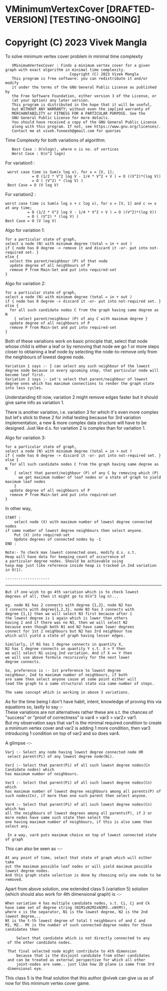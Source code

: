 # VMinimumVertexCover [DRAFTED-VERSION] [TESTING-ONGOING]
#                              Copyright (C) 2023 Vivek Mangla
 To solve minimum vertex cover problem in minimal time complexity
 
       VMinimumVertexCover : Finds a minimum vertex cover for a given graph with exact algorithm in minimal time complexity.
                                 Copyright (C) 2023 Vivek Mangla
       This program is free software: you can redistribute it and/or modify
       it under the terms of the GNU General Public License as published by
       the Free Software Foundation, either version 3 of the License, or
       (at your option) any later version.
       This program is distributed in the hope that it will be useful,
       but WITHOUT ANY WARRANTY; without even the implied warranty of
       MERCHANTABILITY or FITNESS FOR A PARTICULAR PURPOSE. See the
       GNU General Public License for more details.
       You should have received a copy of the GNU General Public License
       along with this program. If not, see https://www.gnu.org/licenses/.
       Contact me at vivek.funeesh@gmail.com for queries


Time Complexity for both variations of algorithm:    
    
       Best Case : O(nlogn), where n is no. of vertices    
       Worst Case : O(n^2 logn)    
      
  For variation1 :    
    
	 worst case time is Sum(x log x), for x = [V, 1]; 
	 			= O (1/2 * V^2 log V - 1/4 * V^2 + V ) = O ((V^2)*(log V))
	 			= O ( (V^2) * (log V) ) 
	 Best Case = O (V log V)    
    
For variation2 :    
    
    worst case time is Sum(x log x + c log x), for x = [V, 1] and c <= x at any time;
 			  = O (1/2 * V^2 log V - 1/4 * V^2 + V ) = O ((V^2)*(log V))
 			  = O ( (V^2) * (log V) ) 
    Best Case = O (V log V)    


Algo for variation 1:    

    for a particular state of graph,    
    select a node (N) with minimum degree (total = in + out )    
    if { node has 0 degree -> remove it and discard it -or- put into not-required set. }
    else {    
      select the parent/neighbour (P) of that node    
      update degree of all neighbours of P    
      remove P from Main-Set and put into required-set    
    }
    
    

Algo for variation 2:    

    for a particular state of graph,    
    select a node (N) with minimum degree (total = in + out )    
    if { node has 0 degree -> discard it -or- put into not-required set. }
    else {    
      for all such candidate nodes C from the graph having same degree as N    
        { select parent/neighbour (P) of any C with maximum degree }    
      update degree of all neighbours of P    
      remove P from Main-Set and put into required-set    
    }
    
  
Both of these variations work on basic principle that, select that node whose child is either a leaf or by removing that node we go 1 or more steps closer to obtaining a leaf node by selecting the node-to-remove only from the neighbours of lowest degree node.    
    
`
Variation 1 says :- I can select any such neighbour of the lowest degree node because in every upcoming step, that particular node will become leaf first.    
`    
    `
Variation 2 says :- Let's select that parent/neighbour of lowest degree ones which has maximum connections to render the graph state into less cycles.    
`    
    
Understanding till now, variation 2 might remove edges faster but it should give same info as variation 1.    

There is another variation, i.e. variation 3 for which it's even more complex but let's stick to these 2 for initial testing because for 3rd variation implementation, a new & more complex data structure will have to be designed. Just like d.s. for variation 2 is complex than for variation 1.    


  Algo for variation 3:    

    for a particular state of graph,    
    select a node (N) with minimum degree (total = in + out )    
    if { node has 0 degree -> discard it -or- put into not-required set. }
    else {    
      for all such candidate nodes C from the graph having same degree as N    
        { select that parent/neighbour (P) of any C by removing which (P) 	
	      we get maximum number of leaf nodes or a state of graph to yield maximum leaf nodes				 
        }    
      update degree of all neighbours of P    
      remove P from Main-Set and put into required-set    
    }    
    
In other way,    
    
    START :    
        select node (X) with maximum number of lowest degree connected nodes    
	if same number of lowest degree neighbours then select anyone.
        Put (X) into required-set     
        Update degrees of connected nodes by -1    
    END :    

    Note:- To check max lowest connected ones, modify d.s. s.t.    
    Heap will have data for keeping count of occurrence of    
    a particular degree nodes. Should be achievable using    
    hasp map just like reference inside heap is tracked in 2nd variation in O(1).    

	--------------------    
 ----------------    
    But if one wish to go 4th variation which is to check lowest     
    degrees of all, then it might go to O(n^3 log n)...    
    
    eg. node N1 has 2 connects with degree {1,2}, node N2 has    
    3 connects with degree{1,2,3}, node N3 has 3 connects with    
    degree {1,1} then we will select N3 first because after 1    
    the lowest degree is 1 again which is lower than others    
    having 2 and if there was no N3, then we will select N2    
    because even though both N1 and N2 have same lower degrees    
    connect for 1st 2 neighbours but N2 has 3rd neighbour too    
    which will yield a state of graph having lesser edges.   

    Similarly, if N1 has 1 degree connects in quantity X,    
    N2 has 1 degree connects un quantity Y s.t. X > Y then    
    we will select N1 using 2nd variation. And if X == Y then    
    we will use above formula recursively for the next lower    
    degree connects.
        
    So, preference is :- 1st preference to lowest degree    
    neighbour, 2nd to maximum number of neighbours, if both    
    are same then select anyone cause at some point either will    
    lead the graph to a same structural state via same number of steps.    

	The same concept which is working in above 3 variations.    


As for the time being I don't have habit, intent, knowledge of proving this via equations so, lastly to say :-    
These variations are not alternatives rather these are s.t. the chances of "success" or "proof of correctness" is var4 > var3 > var2> var1.    
But my observation says that var1 is the minimal required condition to create a minimum vertex cover and var2 is adding 1 more condition, then var3 introducing 1 condition on top of var2 and so does var4.    


A glimpse  -:-  
        
    Var1 :- Select any node having lowest degree connected node OR
	 select parent(Pi) of any lowest degree node(Ni).    

    Var2 :- Select that parent(Pi) of all such lowest degree nodes(Cn Candidate nodes) which    
    has maximum number of neighbours.    

    Var3 :- Select that parent(Pi) of all such lowest degree nodes(Cn) which    
    has maximum number of lowest degree neighbours among all parents(P) of   
    such nodes(Cn), if more than one such parent then select anyone.    
        
    Var4 :- Select that parent(Pi) of all such lowest degree nodes(Cn) which has    
    all the neighbours of lowest degrees among all parents(P), if 2 or    
    more nodes have same such state then select the    
    one having maximum number of neighbours, if this is also same then    
    select any.
	
	 In a way, var4 puts maximum choice on top of lowest connected state of graph
	 
This can also be seen as -:-  
        
    At any point of time, select that state of graph which will either take    
    out the maximum possible leaf nodes or will yield maximum possible    
    lowest degree nodes.    
    And this graph state selection is done by choosing only one node to be removed.    
    


Apart from above solution, one extended class 5 (variation 5) solution (which should also work for 4th dimensional graph) is -:-    
    
    When variation 4 has multiple candidate nodes, s.t. Ci, Cj and Ck    
    have same set of degree string (N1M1xN2M2xN3M3..xNtMt),    
    where x is the separator, N1 is the lowest degree, N2 is the 2nd lowest degree,..    
    Nt is the t-th lowest degree of total t neighbours of and C and    
    M1, M2.. Mt is the number of such connected-degree nodes for those    
    candidates then    

         Select that candidate which is not directly connected to any    
	 of the other candidate nodes.    
  
	 That final selected node might contribute to 4th dimension    
         because that is the disjoint candidate from other candidates    
	 and can be treated as external perspective for which all other    
         joint-nodes are same.. just like how 2D plane is same from 3rd    
	 dimensional eye.    

This class 5 is the final solution that this author @vivek can give us as of now for this minimum vertex cover game.
